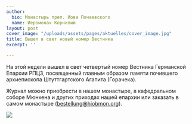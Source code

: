 ```yaml
---
author:
  bio: Монастырь преп. Иова Почаевского
  name: Иеромонах Корнилий
layout: post
cover_image: "/uploads/assets/pages/aktuelles/cover_image.jpg"
title: Вышел в свет новый номер Вестника
excerpt: ''

---
```

На этой недели вышел в свет четвертый номер Вестника Германской Епархии РПЦЗ, посвященный главным образом памяти почившего архиепископа Штуттгартского Агапита (Горачека).

Журнал можно приобрести в нашем монастыре, в кафедральном соборе Мюнхена и других приходах нашей епархии или заказать в самом монастыре ([bestellung@hiobmon.org](mailto:bestellung@hiobmon.org)). 

![](https://res.cloudinary.com/hiobmon/image/upload/v1603705101/media/2020/42cabac9-a9e4-486d-aa5d-0c72b77458b5_hn3qhn.jpg)